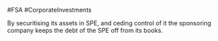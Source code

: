 #FSA #CorporateInvestments 

By securitising its assets in SPE, and ceding control of it the sponsoring company keeps the debt of the SPE off from its books. 

